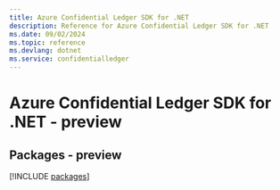 ```yaml
---
title: Azure Confidential Ledger SDK for .NET
description: Reference for Azure Confidential Ledger SDK for .NET
ms.date: 09/02/2024
ms.topic: reference
ms.devlang: dotnet
ms.service: confidentialledger
---
```

# Azure Confidential Ledger SDK for .NET - preview
## Packages - preview
[!INCLUDE [packages](confidential-ledger-index.md)]